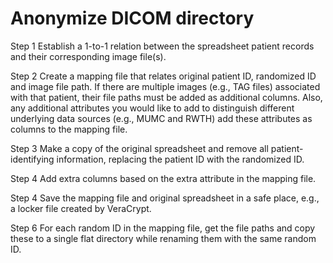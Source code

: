 # Anonymize DICOM directory

Step 1
Establish a 1-to-1 relation between the spreadsheet patient records and their 
corresponding image file(s).

Step 2
Create a mapping file that relates original patient ID, randomized ID and image file path.
If there are multiple images (e.g., TAG files) associated with that patient, their file
paths must be added as additional columns. Also, any additional attributes you would like 
to add to distinguish different underlying data sources (e.g., MUMC and RWTH) add these
attributes as columns to the mapping file.

Step 3
Make a copy of the original spreadsheet and remove all patient-identifying information,
replacing the patient ID with the randomized ID.

Step 4
Add extra columns based on the extra attribute in the mapping file.

Step 4
Save the mapping file and original spreadsheet in a safe place, e.g., a locker file
created by VeraCrypt.

Step 6
For each random ID in the mapping file, get the file paths and copy these to a single
flat directory while renaming them with the same random ID. 